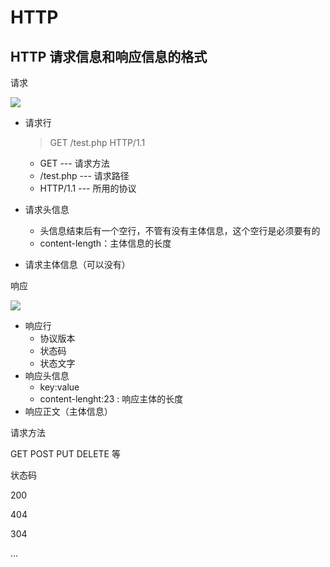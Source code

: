 # HTTP

## HTTP 请求信息和响应信息的格式

请求

![](E:\personal\notebook\HTTP_learn\images\请求报文格式.png)

- 请求行

  > GET /test.php HTTP/1.1 

  - GET --- 请求方法
  - /test.php --- 请求路径
  - HTTP/1.1  --- 所用的协议

- 请求头信息

  - 头信息结束后有一个空行，不管有没有主体信息，这个空行是必须要有的
  - content-length：主体信息的长度

- 请求主体信息（可以没有）

  

响应

![](E:\personal\notebook\HTTP_learn\images\响应信息.jpg)

- 响应行
  - 协议版本
  - 状态码
  - 状态文字
- 响应头信息
  - key:value
  - content-lenght:23 : 响应主体的长度
- 响应正文（主体信息）





请求方法

GET  POST PUT DELETE 等



状态码

200 

404

304

...

























